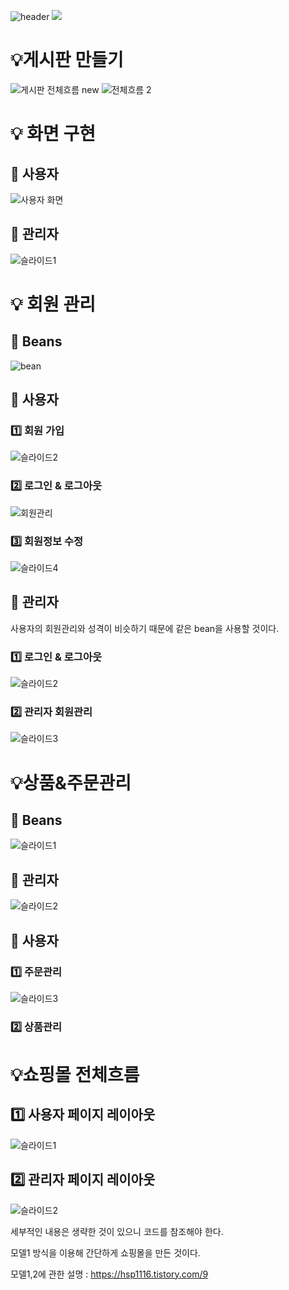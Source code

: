 ![header](https://capsule-render.vercel.app/api?type=wave&color=EACCD9&height=400&section=header&text=shoppingmall&fontSize=60&fontColor=705A64&stroke=3A2F32&strokeWidth=2&animation=twinkling)
<a href="https://hits.seeyoufarm.com"><img src="https://hits.seeyoufarm.com/api/count/incr/badge.svg?url=https%3A%2F%2Fgithub.com%2Fjunghyeyoun%2Fweb_pratice.git&count_bg=%23EBD8E7&title_bg=%23A17D92&icon=github.svg&icon_color=%23E7E7E7&title=hits&edge_flat=false"/></a>


 
# 💡게시판 만들기
![게시판 전체흐름 new](https://github.com/junghyeyoun/web_pratice/assets/138744937/75b6195d-740b-4003-9673-4b07b3e5fada)
![전체흐름 2](https://github.com/junghyeyoun/web_pratice/assets/138744937/6d82ca5c-eda3-49f5-af00-27b7f788331b)
 
# 💡 화면 구현

## 📍 사용자

![사용자 화면](https://github.com/junghyeyoun/web_pratice/assets/138744937/9d7be527-887c-4f81-9ce5-c7de63ef3a51)

## 📍 관리자

![슬라이드1](https://github.com/junghyeyoun/web_pratice/assets/138744937/4e5b5ab2-e37d-4d7c-b690-0e2079458052)

# 💡 회원 관리 

## 📍 Beans

![bean](https://github.com/junghyeyoun/web_pratice/assets/138744937/e9bcbe92-d8c6-4eb6-a61b-f35122b4c6f7)

## 📍 사용자

### 1️⃣ 회원 가입
![슬라이드2](https://github.com/junghyeyoun/web_pratice/assets/138744937/12b05a93-e7d6-4b22-a39c-8f6d30ae7bb3)

### 2️⃣ 로그인 & 로그아웃
![회원관리](https://github.com/junghyeyoun/web_pratice/assets/138744937/e440e1da-d208-46b4-84ed-c8b27f9689d7)

### 3️⃣ 회원정보 수정
![슬라이드4](https://github.com/junghyeyoun/web_pratice/assets/138744937/51f4c2c6-357c-4a2c-ba04-e7c857e8ac38)

## 📍 관리자
 사용자의 회원관리와 성격이 비슷하기 때문에 같은 bean을 사용할 것이다.

### 1️⃣ 로그인 & 로그아웃

![슬라이드2](https://github.com/junghyeyoun/web_pratice/assets/138744937/1ca2ff9d-59d3-4530-9b44-f8011264affd)

### 2️⃣ 관리자 회원관리

![슬라이드3](https://github.com/junghyeyoun/web_pratice/assets/138744937/684b00aa-39f8-409e-ba19-f1d249709d7f)

# 💡상품&주문관리 
## 📍 Beans

![슬라이드1](https://github.com/junghyeyoun/web_pratice/assets/138744937/898a5eee-6c79-41ad-8cad-dfd5d71f5bab)

## 📍 관리자

![슬라이드2](https://github.com/junghyeyoun/web_pratice/assets/138744937/2c176124-21bd-4530-a28b-a1939fccb69c)

## 📍 사용자

### 1️⃣ 주문관리
![슬라이드3](https://github.com/junghyeyoun/web_pratice/assets/138744937/4a538841-3312-4f91-a758-de4d0951b674)

### 2️⃣ 상품관리

# 💡쇼핑몰 전체흐름

## 1️⃣ 사용자 페이지 레이아웃
 ![슬라이드1](https://github.com/junghyeyoun/web_pratice/assets/138744937/2eab80b4-d00b-46d5-af33-dbd1b82d46ac)
## 2️⃣ 관리자 페이지 레이아웃
![슬라이드2](https://github.com/junghyeyoun/web_pratice/assets/138744937/e0750a83-3803-4b3b-aaf0-b223a9812023)

 세부적인 내용은 생략한 것이 있으니 코드를 참조해야 한다.
  
   모델1 방식을 이용해 간단하게 쇼핑몰을 만든 것이다.
 
   모델1,2에 관한 설명 : https://hsp1116.tistory.com/9
